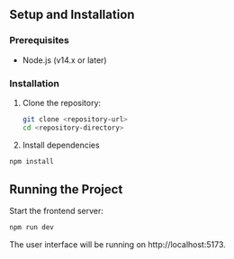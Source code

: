 ## Setup and Installation

### Prerequisites

- Node.js (v14.x or later)

### Installation

1. Clone the repository:
   ```sh
   git clone <repository-url>
   cd <repository-directory>

2. Install dependencies

```sh
npm install

```


## Running the Project

Start the frontend server:

```sh
npm run dev
```
The user interface will be running on http://localhost:5173.
